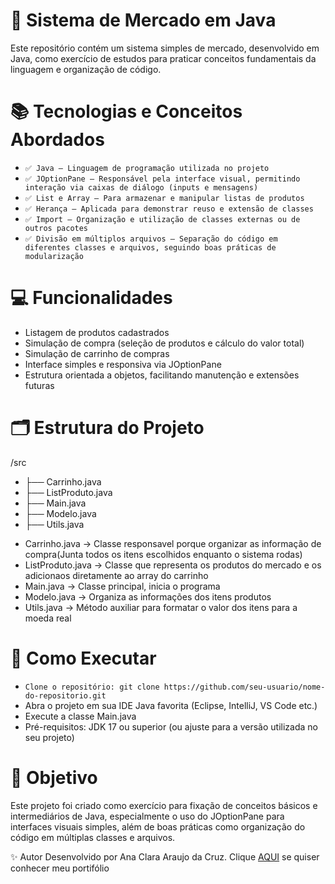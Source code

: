 # 🛒 Sistema de Mercado em Java
Este repositório contém um sistema simples de mercado, desenvolvido em Java, como exercício de estudos para praticar conceitos fundamentais da linguagem e organização de código.

# 📚 Tecnologias e Conceitos Abordados
- `✅ Java — Linguagem de programação utilizada no projeto`
- `✅ JOptionPane — Responsável pela interface visual, permitindo interação via caixas de diálogo (inputs e mensagens)`
- `✅ List e Array — Para armazenar e manipular listas de produtos`
- `✅ Herança — Aplicada para demonstrar reuso e extensão de classes`
- `✅ Import — Organização e utilização de classes externas ou de outros pacotes`
- `✅ Divisão em múltiplos arquivos — Separação do código em diferentes classes e arquivos, seguindo boas práticas de modularização`

# 💻 Funcionalidades

* Listagem de produtos cadastrados
* Simulação de compra (seleção de produtos e cálculo do valor total)
* Simulação de carrinho de compras
* Interface simples e responsiva via JOptionPane
* Estrutura orientada a objetos, facilitando manutenção e extensões futuras

# 🗂 Estrutura do Projeto

/src
  - ├── Carrinho.java
  - ├── ListProduto.java
  - ├── Main.java
  - ├── Modelo.java
  - ├── Utils.java
  
* Carrinho.java → Classe responsavel porque organizar as informação de compra(Junta todos os itens escolhidos enquanto o sistema rodas)
* ListProduto.java → Classe que representa os produtos do mercado e os adicionaos diretamente ao array do carrinho
* Main.java → Classe principal, inicia o programa
* Modelo.java → Organiza as informações dos itens produtos
* Utils.java → Método auxiliar para formatar o valor dos itens para a moeda real

# 🚀 Como Executar
- `Clone o repositório: git clone https://github.com/seu-usuario/nome-do-repositorio.git`
- Abra o projeto em sua IDE Java favorita (Eclipse, IntelliJ, VS Code etc.)
- Execute a classe Main.java
- Pré-requisitos: JDK 17 ou superior (ou ajuste para a versão utilizada no seu projeto)

# 🎯 Objetivo
Este projeto foi criado como exercício para fixação de conceitos básicos e intermediários de Java, especialmente o uso do JOptionPane para interfaces visuais simples, além de boas práticas como organização do código em múltiplas classes e arquivos.

✨ Autor
Desenvolvido por Ana Clara Araujo da Cruz. Clique [AQUI](https://www.oracle.com/java/) se quiser conhecer meu portifólio
